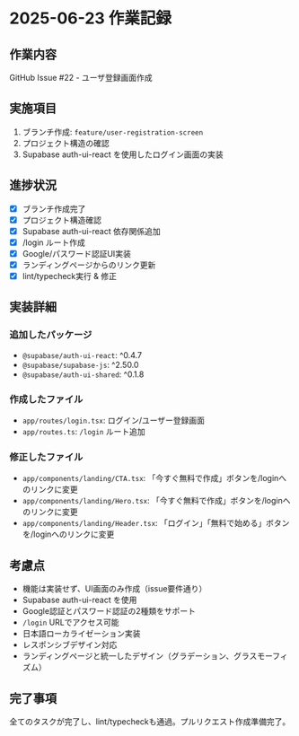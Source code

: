 # 2025-06-23 作業記録

## 作業内容
GitHub Issue #22 - ユーザ登録画面作成

## 実施項目
1. ブランチ作成: `feature/user-registration-screen`
2. プロジェクト構造の確認
3. Supabase auth-ui-react を使用したログイン画面の実装

## 進捗状況
- [x] ブランチ作成完了
- [x] プロジェクト構造確認
- [x] Supabase auth-ui-react 依存関係追加
- [x] /login ルート作成
- [x] Google/パスワード認証UI実装
- [x] ランディングページからのリンク更新
- [x] lint/typecheck実行 & 修正

## 実装詳細
### 追加したパッケージ
- `@supabase/auth-ui-react`: ^0.4.7
- `@supabase/supabase-js`: ^2.50.0  
- `@supabase/auth-ui-shared`: ^0.1.8

### 作成したファイル
- `app/routes/login.tsx`: ログイン/ユーザー登録画面
- `app/routes.ts`: `/login` ルート追加

### 修正したファイル
- `app/components/landing/CTA.tsx`: 「今すぐ無料で作成」ボタンを/loginへのリンクに変更
- `app/components/landing/Hero.tsx`: 「今すぐ無料で作成」ボタンを/loginへのリンクに変更
- `app/components/landing/Header.tsx`: 「ログイン」「無料で始める」ボタンを/loginへのリンクに変更

## 考慮点
- 機能は実装せず、UI画面のみ作成（issue要件通り）
- Supabase auth-ui-react を使用
- Google認証とパスワード認証の2種類をサポート
- `/login` URLでアクセス可能
- 日本語ローカライゼーション実装
- レスポンシブデザイン対応
- ランディングページと統一したデザイン（グラデーション、グラスモーフィズム）

## 完了事項
全てのタスクが完了し、lint/typecheckも通過。プルリクエスト作成準備完了。